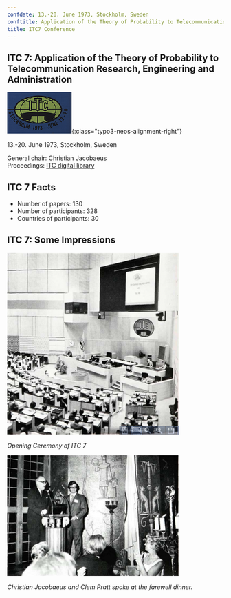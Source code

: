 ```yaml
---
confdate: 13.-20. June 1973, Stockholm, Sweden
conftitle: Application of the Theory of Probability to Telecommunication Research, Engineering and Administration
title: ITC7 Conference
---
```


## ITC 7: Application of the Theory of Probability to Telecommunication Research, Engineering and Administration

![](/assets/Persistent/itc07-small.png){:class="typo3-neos-alignment-right"}

13.-20. June 1973, Stockholm, Sweden

General chair: Christian Jacobaeus<br/>
Proceedings: [ITC digital library](/itc-library/itc7.html)




## ITC 7 Facts

  * Number of papers: 130
  * Number of participants: 328
  * Countries of participants: 30



## ITC 7: Some Impressions

![](/assets/Persistent/itc7-congress-400x421.png)

_Opening Ceremony of ITC 7_

![](/assets/Persistent/itc7-diner-399x280.png)

_Christian Jacobaeus and Clem Pratt spoke at the farewell dinner._
